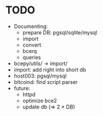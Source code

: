 # TODO

- Documenting:
  - prepare DB: pgsql/sqlite/mysql
  - import
  - convert
  - bcerq
  - queries
- bcepy/utils/ &rarr; import/
- import: add right into short db
- host003: pgsql/mysql
- bitcoind: find script parser
- future:
  - httpd
  - optimize bce2
  - update db (&rArr; 2 &times; DB)

